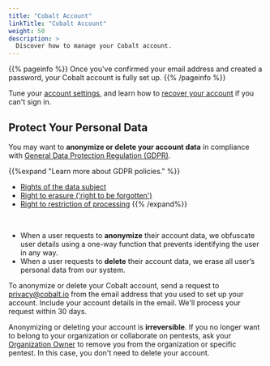```yaml
---
title: "Cobalt Account"
linkTitle: "Cobalt Account"
weight: 50
description: >
  Discover how to manage your Cobalt account.
---
```


{{% pageinfo %}}
Once you've confirmed your email address and created a password, your Cobalt account is fully set up.
{{% /pageinfo %}}

Tune your [account settings](/platform-deep-dive/cobalt-account/account-settings/), and learn how to [recover your account](/platform-deep-dive/cobalt-account/account-recovery/) if you can't sign in.

## Protect Your Personal Data

You may want to **anonymize or delete your account data** in compliance with [General Data Protection Regulation (GDPR)](https://gdpr.eu/).

{{%expand "Learn more about GDPR policies." %}}

- [Rights of the data subject](https://gdpr.eu/tag/chapter-3/)
- [Right to erasure ('right to be forgotten')](https://gdpr.eu/article-17-right-to-be-forgotten/)
- [Right to restriction of processing](https://gdpr.eu/article-18-right-to-restriction-of-processing/)
{{% /expand%}}
<br>

- When a user requests to **anonymize** their account data, we obfuscate user details using a one-way function that prevents identifying the user in any way.
- When a user requests to **delete** their account data, we erase all user’s personal data from our system.

To anonymize or delete your Cobalt account, send a request to privacy@cobalt.io from the email address that you used to set up your account. Include your account details in the email. We'll process your request within 30 days.

Anonymizing or deleting your account is **irreversible**. If you no longer want to belong to your organization or collaborate on pentests, ask your [Organization Owner](/getting-started/glossary/#organization-owner) to remove you from the organization or specific pentest. In this case, you don't need to delete your account.
